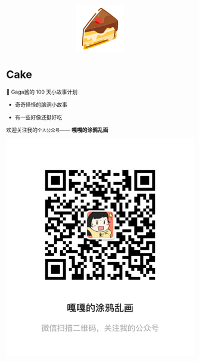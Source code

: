 <div align=center><img src='https://github.com/mymmon/Story-100-Days/blob/master/_Pic/%E8%9B%8B%E7%B3%95.png' /></div>

# Cake

🍰 Gaga酱的 100 天小故事计划

- 奇奇怪怪的脑洞小故事

- 有一些好像还挺好吃

欢迎关注我的`个人公众号`—— **嘎嘎的涂鸦乱画**

<div align=center><img src='https://github.com/mymmon/Story-100-Days/blob/master/_Pic/wechat.png' /></div>
